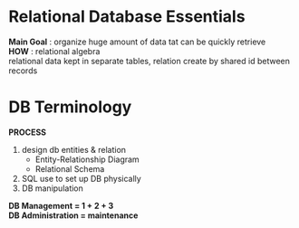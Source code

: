 # Relational Database Essentials

**Main Goal** :
organize huge amount of data tat can be quickly retrieve  
**HOW** : relational algebra  
relational data kept in separate tables, relation create by shared id between records

# DB Terminology

**PROCESS**

1. design db entities & relation
   -  Entity-Relationship Diagram
   -  Relational Schema
2. SQL use to set up DB physically
3. DB manipulation

**DB Management = 1 + 2 + 3**  
**DB Administration = maintenance**

